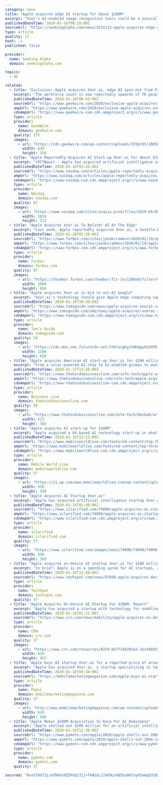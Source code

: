 ```yaml
---
category: news
title: "Apple acquires edge AI startup for about $200M"
excerpt: "Xnor's AI-enabled image recognition tools could be a natural fit in future iPhone models. Xnor was spun out from the startup incubator of A12, which was founded by late Microsoft co-founder Paul Allen. The startup had raised $14.6M in private funding."
publishedDateTime: 2020-01-16T00:18:00Z
sourceUrl: "https://seekingalpha.com/news/3532133-apple-acquires-edge-ai-startup-for-200m"
type: article
quality: 17
heat: -1
published: false

provider:
  name: Seeking Alpha
  domain: seekingalpha.com

topics:
  - AI

related:
  - title: "Exclusive: Apple acquires Xnor.ai, edge AI spin-out from Paul Allen’s AI2, for price in $200M range"
    excerpt: "The workforce count is now reportedly upwards of 70 people. Xnor machine learning engineer Hessam Bagherinezhad, hardware engineer Saman Nderiparizi and CXO Ali Farhadi show off a chip that can use solar-powered AI to detect people. (GeekWire Photo / Alan Boyle) The ups and downs of the Wyze Labs deal provided the first hints that something big ..."
    publishedDateTime: 2020-01-16T00:43:00Z
    sourceUrl: "https://www.geekwire.com/2020/exclusive-apple-acquires-xnor-ai-edge-ai-spin-paul-allens-ai2-price-200m-range/"
    ampUrl: "https://www.geekwire.com/2020/exclusive-apple-acquires-xnor-ai-edge-ai-spin-paul-allens-ai2-price-200m-range/amp/"
    cdnAmpUrl: "https://www-geekwire-com.cdn.ampproject.org/c/s/www.geekwire.com/2020/exclusive-apple-acquires-xnor-ai-edge-ai-spin-paul-allens-ai2-price-200m-range/amp/"
    type: article
    provider:
      name: GeekWire
      domain: geekwire.com
    quality: 175
    images:
      - url: "https://cdn.geekwire.com/wp-content/uploads/2018/05/180506-xnor-630x354.jpg"
        width: 630
        height: 354
  - title: "Apple Reportedly Acquires AI Start-up Xnor.ai For About $200 Mln"
    excerpt: "(RTTNews) - Apple has acquired artificial intelligence software start-up Xnor.ai for about $200 million, Geekwire reported citing people familiar with the matter. Xnor focuses on the efficient deployment of AI in edge devices like smartphones,"
    publishedDateTime: 2020-01-16T03:26:00Z
    sourceUrl: "https://www.nasdaq.com/articles/apple-reportedly-acquires-ai-start-up-xnor.ai-for-about-%24200-mln-2020-01-15"
    ampUrl: "https://www.nasdaq.com/articles/apple-reportedly-acquires-ai-start-up-xnor.ai-for-about-%24200-mln-2020-01-15?amp"
    cdnAmpUrl: "https://www-nasdaq-com.cdn.ampproject.org/c/s/www.nasdaq.com/articles/apple-reportedly-acquires-ai-start-up-xnor.ai-for-about-%24200-mln-2020-01-15?amp"
    type: article
    provider:
      name: Nasdaq
      domain: nasdaq.com
    quality: 87
    images:
      - url: "https://www.nasdaq.com/sites/acquia.prod/files/2019-05/0902-Q19%20Total%20Markets%20photos%20and%20gif_CC8.jpg"
        width: 1024
        height: 512
  - title: "Apple Acquires Xnor.ai To Bolster AI At The Edge"
    excerpt: "Last week, Apple reportedly acquired Xnor.ai, a Seattle-based startup for $200 million. Xnor.ai is one of the few startups that’s focused on delivering AI capabilities at the edge. In 2019, It made it to the Forbes AI 50: America’s Most Promising Artificial Intelligence Companies."
    publishedDateTime: 2020-01-20T01:38:00Z
    sourceUrl: "https://www.forbes.com/sites/janakirammsv/2020/01/19/apple-acquires-xnorai-to-bolster-ai-at-the-edge/"
    ampUrl: "https://www.forbes.com/sites/janakirammsv/2020/01/19/apple-acquires-xnorai-to-bolster-ai-at-the-edge/amp/"
    cdnAmpUrl: "https://www-forbes-com.cdn.ampproject.org/c/s/www.forbes.com/sites/janakirammsv/2020/01/19/apple-acquires-xnorai-to-bolster-ai-at-the-edge/amp/"
    type: article
    provider:
      name: Forbes
      domain: forbes.com
    quality: 87
    images:
      - url: "https://thumbor.forbes.com/thumbor/fit-in/1200x0/filters%3Aformat%28jpg%29/https%3A%2F%2Fspecials-images.forbesimg.com%2Fimageserve%2F5e24fee4a854780006cb3b81%2F0x0.jpg"
        width: 1000
        height: 666
  - title: "Apple acquires Xnor.ai in bid to out-AI Google"
    excerpt: "Xnor.ai's technology should give Apple edge computing capabilities that align with the company’s recent assertions about protecting user data — a controversy that convinced Apple to attend CES after a 28-year hiatus. And while the iPhone's A12 Bionic chip supports machine learning to a degree, the Xnor.ai purchase suggests that Apple's ..."
    publishedDateTime: 2020-01-16T18:30:00Z
    sourceUrl: "https://www.tomsguide.com/news/apple-acquires-xnorai-in-bid-to-out-ai-google"
    ampUrl: "https://www.tomsguide.com/amp/news/apple-acquires-xnorai-in-bid-to-out-ai-google"
    cdnAmpUrl: "https://www-tomsguide-com.cdn.ampproject.org/c/s/www.tomsguide.com/amp/news/apple-acquires-xnorai-in-bid-to-out-ai-google"
    type: article
    provider:
      name: Tom's Guide
      domain: tomsguide.com
    quality: 59
    images:
      - url: "https://cdn.mos.cms.futurecdn.net/tdSCaighy2tWhggyXG2hPR-1200-80.jpg"
        width: 1200
        height: 659
  - title: "Apple acquires American AI start-up Xnor.ai for $200 million"
    excerpt: "From a solar-powered AI chip to AI-enabled gizmos to monitor grocer shelves, the start-up has produced a lot of notable innovations in 2019 before being acquired by Apple. Xnor.ai’s acquisition will help in improving Apple’s data privacy and data security tech, something that has always been a priority for Apple CEO Tim Cook, GeekWire reported."
    publishedDateTime: 2020-01-17T13:28:00Z
    sourceUrl: "https://www.thehindubusinessline.com/info-tech/apple-acquires-american-ai-start-up-xnorai-for-200-million/article30587126.ece"
    ampUrl: "https://www.thehindubusinessline.com/info-tech/apple-acquires-american-ai-start-up-xnorai-for-200-million/article30587126.ece/amp/"
    cdnAmpUrl: "https://www-thehindubusinessline-com.cdn.ampproject.org/c/s/www.thehindubusinessline.com/info-tech/apple-acquires-american-ai-start-up-xnorai-for-200-million/article30587126.ece/amp/"
    type: article
    provider:
      name: Business Line
      domain: thehindubusinessline.com
    quality: 59
    images:
      - url: "https://www.thehindubusinessline.com/info-tech/dezkwk/article29814313.ece/ALTERNATES/LANDSCAPE_615/BL29APPLE"
        width: 615
        height: 384
  - title: "Apple acquires AI start-up for $200M"
    excerpt: "Apple acquired a US-based AI technology start-up in what appears to be its latest bid to boost device performance and privacy, Bloomberg reported. The company reportedly agreed a $200 million purchase price for Xnor.ai, which specialises in building tools enabling AI algorithms to be run on devices rather than the cloud or remote data centres."
    publishedDateTime: 2020-01-16T12:51:00Z
    sourceUrl: "https://www.mobileworldlive.com/featured-content/top-three/apple-acquires-ai-start-up-for-200m/"
    ampUrl: "https://www.mobileworldlive.com/featured-content/top-three/apple-acquires-ai-start-up-for-200m/amp/"
    cdnAmpUrl: "https://www-mobileworldlive-com.cdn.ampproject.org/c/s/www.mobileworldlive.com/featured-content/top-three/apple-acquires-ai-start-up-for-200m/amp/"
    type: article
    provider:
      name: Mobile World Live
      domain: mobileworldlive.com
    quality: 57
    images:
      - url: "https://i1.wp.com/www.mobileworldlive.com/wp-content/uploads/2019/02/Apple-logo-shutterstock-650-e1552381548177.jpg?fit=650%2C399&ssl=1"
        width: 650
        height: 399
  - title: "Apple Acquires AI Startup Xnor.ai"
    excerpt: "Apple has acquired artificial intelligence startup Xnor.ai for around $200 million, reports GeekWire. Speaking on condition of anonymity, sources said Apple paid an amount similar to what was paid for Turi, in the range of $200 million. Apple and Xnor.ai ..."
    publishedDateTime: 2020-01-16T01:40:00Z
    sourceUrl: "https://www.iclarified.com/74090/apple-acquires-ai-startup-xnorai"
    ampUrl: "https://www.iclarified.com/74090/apple-acquires-ai-startup-xnorai/amp"
    cdnAmpUrl: "https://www-iclarified-com.cdn.ampproject.org/c/s/www.iclarified.com/74090/apple-acquires-ai-startup-xnorai/amp"
    type: article
    provider:
      name: iClarified
      domain: iclarified.com
    quality: 57
    images:
      - url: "https://www.iclarified.com/images/news/74090/74090/74090-640.jpg"
        width: 640
        height: 360
  - title: "Apple acquires on-device AI startup Xnor.ai for $200 million"
    excerpt: "In brief: Apple is on a spending spree for AI startups, and the latest is a Seattle-based startup that makes on-device machine learning tools that literally sip power and cost very little to manufacture. Apple's latest acquisition is Xnor.ai, a Seattle-based startup that focuses on low-power machine learning tools. According to GeekWire ..."
    publishedDateTime: 2020-01-16T13:48:00Z
    sourceUrl: "https://www.techspot.com/news/83569-apple-acquires-device-ai-startup-xnorai-200-million.html"
    type: article
    provider:
      name: TechSpot
      domain: techspot.com
    quality: 47
  - title: "Apple Acquires On-Device AI Startup For $200M: Report"
    excerpt: "Apple has acquired a startup with technology for enabling high-speed artificial intelligence on devices, according to a report. The report from GeekWire says Apple has paid roughly $200 million for the acquisition of Seattle-based Xnor.ai, which spun out of a research organization founded by Paul Allen, the late Microsoft co-founder."
    publishedDateTime: 2020-01-16T01:21:00Z
    sourceUrl: "https://www.crn.com/news/mobility/apple-acquires-on-device-ai-startup-for-200m-report"
    type: article
    provider:
      name: CRN
      domain: crn.com
    quality: 37
    images:
      - url: "https://www.crn.com/resources/0259-0e772d4203ed-1bc94b93f3e0-1000/xnor.jpg"
        width: 610
        height: 457
  - title: "Apple buys AI startup Xnor.ai for a reported price of around $200m"
    excerpt: "Apple has acquired Xnor.ai, a startup specializing in low-power, edge-based artificial intelligence tools, GeekWire reports. Quoting “sources with knowledge of the deal”, the report says that Apple has paid around $200m for the company, and suggests ..."
    publishedDateTime: 2020-01-16T09:50:00Z
    sourceUrl: "https://mobilemarketingmagazine.com/apple-buys-ai-startup-xnorai-for-a-reported-price-of-around-200m"
    type: article
    provider:
      name: Pepsi
      domain: mobilemarketingmagazine.com
    quality: 37
    images:
      - url: "http://www.mobilemarketingmagazine.com/wp-content/uploads/posts/Apple_logo.jpg"
        width: 620
        height: 500
  - title: "Apple Makes $200M Acquisition In Race For AI Dominance"
    excerpt: "Apple shelled out $200 million for an artificial intelligence (AI) startup that makes smart devices smarter, topping bids by Microsoft, Amazon and Intel, according to reports on Thursday, (Jan. 16), citing sources. The iPhone maker purchased the two-year-old Seattle-based AI firm Xnor, which develops low-power edge-based AI. The machine ..."
    publishedDateTime: 2020-01-16T12:38:00Z
    sourceUrl: "https://www.pymnts.com/apple/2020/apple-shells-out-200m-in-race-for-ai-dominance/"
    ampUrl: "https://www.pymnts.com/apple/2020/apple-shells-out-200m-in-race-for-ai-dominance/amp/"
    cdnAmpUrl: "https://www-pymnts-com.cdn.ampproject.org/c/s/www.pymnts.com/apple/2020/apple-shells-out-200m-in-race-for-ai-dominance/amp/"
    type: article
    provider:
      name: pymnts.com
      domain: pymnts.com
    quality: 37

secured: "Rxv5t6G7Zi/afN9Vx0Z5Pdql2ij+fkW1bLi7a69LoVNIbv80lnyK5aAqOJS9ZCRs4QkHHIOLaGVHNRIZQbXuMxDIgNkpGqQEUnE9BalFjUM2nBYcJqNr1LGdgVu7U4dLMAOKzRd04/zISEIlafk+Fwdm/2qiupMFS8mfpC82LEdNhvMcQyp5sA6YJUSbJJosjVjOKf4U6WF9uD8KA+uYlorgW3v6SFRcGZQFgNFrdUw0u/1B21M0pZ9HXoIbQgiufjkOEZegbc4xDix1HnKbFRIMP11+13gInNa5/rm/VMw=;x682bQkTi5kMcpEiQdGTZw=="
---
```


